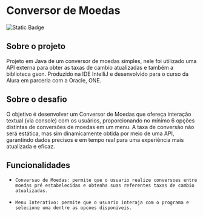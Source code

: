 # Conversor de Moedas

![Static Badge](https://img.shields.io/badge/status-finalizado-green)

## Sobre o projeto

 Projeto em Java de um conversor de moedas simples, nele foi utilizado uma API externa para obter as taxas de cambio
atualizadas e também a biblioteca gson. Produzido na IDE IntelliJ e  desenvolvido para o curso da Alura em parceria com
a Oracle, ONE.

## Sobre o desafio

 O objetivo é desenvolver um Conversor de Moedas que ofereça interação textual (via console) com os usuários, 
proporcionando no mínimo 6 opções distintas de conversões de moedas em um menu. A taxa de conversão não será estática,
mas sim dinamicamente obtida por meio de uma API, garantindo dados precisos e em tempo real para uma experiência mais 
atualizada e eficaz.

## Funcionalidades

- `Conversao de Moedas: permite que o usuario realize conversoes entre moedas pré estabelecidas e obtenha suas
  referentes taxas de cambio atualizadas.`

- `Menu Interativo: permite que o usuario interaja com o programa e selecione uma dentre as opcoes disponiveis.`